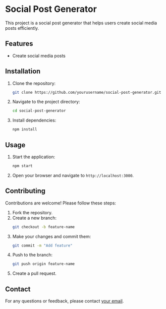 # Social Post Generator

This project is a social post generator that helps users create social media posts efficiently.

## Features

- Create social media posts

## Installation

1. Clone the repository:
    ```sh
    git clone https://github.com/yourusername/social-post-generator.git
    ```
2. Navigate to the project directory:
    ```sh
    cd social-post-generator
    ```
3. Install dependencies:
    ```sh
    npm install
    ```

## Usage

1. Start the application:
    ```sh
    npm start
    ```
2. Open your browser and navigate to `http://localhost:3000`.

## Contributing

Contributions are welcome! Please follow these steps:

1. Fork the repository.
2. Create a new branch:
    ```sh
    git checkout -b feature-name
    ```
3. Make your changes and commit them:
    ```sh
    git commit -m "Add feature"
    ```
4. Push to the branch:
    ```sh
    git push origin feature-name
    ```
5. Create a pull request.


## Contact

For any questions or feedback, please contact [your email](mailto:your.email@example.com).
